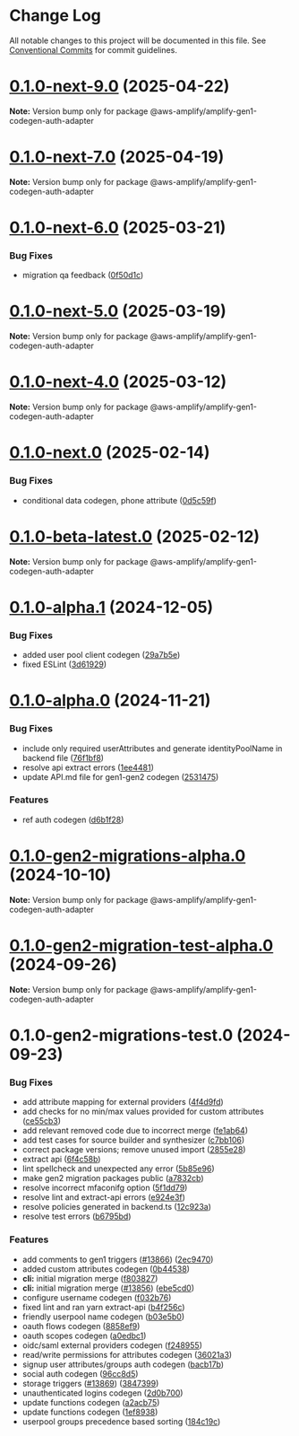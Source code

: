 # Change Log

All notable changes to this project will be documented in this file.
See [Conventional Commits](https://conventionalcommits.org) for commit guidelines.

# [0.1.0-next-9.0](https://github.com/aws-amplify/amplify-cli/compare/@aws-amplify/amplify-gen1-codegen-auth-adapter@0.1.0-next-7.0...@aws-amplify/amplify-gen1-codegen-auth-adapter@0.1.0-next-9.0) (2025-04-22)

**Note:** Version bump only for package @aws-amplify/amplify-gen1-codegen-auth-adapter





# [0.1.0-next-7.0](https://github.com/aws-amplify/amplify-cli/compare/@aws-amplify/amplify-gen1-codegen-auth-adapter@0.1.0-next-6.0...@aws-amplify/amplify-gen1-codegen-auth-adapter@0.1.0-next-7.0) (2025-04-19)

**Note:** Version bump only for package @aws-amplify/amplify-gen1-codegen-auth-adapter





# [0.1.0-next-6.0](https://github.com/aws-amplify/amplify-cli/compare/@aws-amplify/amplify-gen1-codegen-auth-adapter@0.1.0-next-5.0...@aws-amplify/amplify-gen1-codegen-auth-adapter@0.1.0-next-6.0) (2025-03-21)


### Bug Fixes

* migration qa feedback ([0f50d1c](https://github.com/aws-amplify/amplify-cli/commit/0f50d1c0ff2607c63cd3bcdd1589d38940a2b6d4))





# [0.1.0-next-5.0](https://github.com/aws-amplify/amplify-cli/compare/@aws-amplify/amplify-gen1-codegen-auth-adapter@0.1.0-next-4.0...@aws-amplify/amplify-gen1-codegen-auth-adapter@0.1.0-next-5.0) (2025-03-19)

**Note:** Version bump only for package @aws-amplify/amplify-gen1-codegen-auth-adapter





# [0.1.0-next-4.0](https://github.com/aws-amplify/amplify-cli/compare/@aws-amplify/amplify-gen1-codegen-auth-adapter@0.1.0-next.0...@aws-amplify/amplify-gen1-codegen-auth-adapter@0.1.0-next-4.0) (2025-03-12)

**Note:** Version bump only for package @aws-amplify/amplify-gen1-codegen-auth-adapter





# [0.1.0-next.0](https://github.com/aws-amplify/amplify-cli/compare/@aws-amplify/amplify-gen1-codegen-auth-adapter@0.1.0-beta-latest.0...@aws-amplify/amplify-gen1-codegen-auth-adapter@0.1.0-next.0) (2025-02-14)


### Bug Fixes

* conditional data codegen, phone attribute ([0d5c59f](https://github.com/aws-amplify/amplify-cli/commit/0d5c59fae2849277bced4e4f0c0529d916c0e165))





# [0.1.0-beta-latest.0](https://github.com/aws-amplify/amplify-cli/compare/@aws-amplify/amplify-gen1-codegen-auth-adapter@0.1.0-alpha.1...@aws-amplify/amplify-gen1-codegen-auth-adapter@0.1.0-beta-latest.0) (2025-02-12)

**Note:** Version bump only for package @aws-amplify/amplify-gen1-codegen-auth-adapter





# [0.1.0-alpha.1](https://github.com/aws-amplify/amplify-cli/compare/@aws-amplify/amplify-gen1-codegen-auth-adapter@0.1.0-alpha.0...@aws-amplify/amplify-gen1-codegen-auth-adapter@0.1.0-alpha.1) (2024-12-05)


### Bug Fixes

* added user pool client codegen ([29a7b5e](https://github.com/aws-amplify/amplify-cli/commit/29a7b5eed227b1fa3e5df670cd527477fe5df321))
* fixed ESLint ([3d61929](https://github.com/aws-amplify/amplify-cli/commit/3d61929695d38c6642bcd9f6fb01677a7c86be4a))





# [0.1.0-alpha.0](https://github.com/aws-amplify/amplify-cli/compare/@aws-amplify/amplify-gen1-codegen-auth-adapter@0.1.0-gen2-migrations-alpha.0...@aws-amplify/amplify-gen1-codegen-auth-adapter@0.1.0-alpha.0) (2024-11-21)


### Bug Fixes

* include only required userAttributes and generate identityPoolName in backend file ([76f1bf8](https://github.com/aws-amplify/amplify-cli/commit/76f1bf8bdbc9135bf0f9c983fd2f5448a169af42))
* resolve api extract errors ([1ee4481](https://github.com/aws-amplify/amplify-cli/commit/1ee4481b45ee1ce24b1f0c521459095888e0b59e))
* update API.md file for gen1-gen2 codegen ([2531475](https://github.com/aws-amplify/amplify-cli/commit/2531475bb5b65ab3d2a9cdf63b97f81a0916069b))


### Features

* ref auth codegen ([d6b1f28](https://github.com/aws-amplify/amplify-cli/commit/d6b1f288299c03d8809ccb3bcf8b74129c850e56))





# [0.1.0-gen2-migrations-alpha.0](https://github.com/aws-amplify/amplify-cli/compare/@aws-amplify/amplify-gen1-codegen-auth-adapter@0.1.0-gen2-migration-test-alpha.0...@aws-amplify/amplify-gen1-codegen-auth-adapter@0.1.0-gen2-migrations-alpha.0) (2024-10-10)

**Note:** Version bump only for package @aws-amplify/amplify-gen1-codegen-auth-adapter





# [0.1.0-gen2-migration-test-alpha.0](https://github.com/aws-amplify/amplify-cli/compare/@aws-amplify/amplify-gen1-codegen-auth-adapter@0.1.0-gen2-migrations-test.0...@aws-amplify/amplify-gen1-codegen-auth-adapter@0.1.0-gen2-migration-test-alpha.0) (2024-09-26)

**Note:** Version bump only for package @aws-amplify/amplify-gen1-codegen-auth-adapter





# 0.1.0-gen2-migrations-test.0 (2024-09-23)


### Bug Fixes

* add attribute mapping for external providers ([4f4d9fd](https://github.com/aws-amplify/amplify-cli/commit/4f4d9fd261eefbaca6bd3a563b03e59573869e91))
* add checks for no min/max values provided for custom attributes ([ce55cb3](https://github.com/aws-amplify/amplify-cli/commit/ce55cb37d99e4e0f4f7325fd9626fa950eb34a9e))
* add relevant removed code due to incorrect merge ([fe1ab64](https://github.com/aws-amplify/amplify-cli/commit/fe1ab6430a668fb55e280552cb358ae97503d002))
* add test cases for source builder and synthesizer ([c7bb106](https://github.com/aws-amplify/amplify-cli/commit/c7bb10681a1cbdd1e92eebcc81357399cf681362))
* correct package versions; remove unused import ([2855e28](https://github.com/aws-amplify/amplify-cli/commit/2855e28744bc0d319ff85d7a7a1a36d5fbdad253))
* extract api ([6f4c58b](https://github.com/aws-amplify/amplify-cli/commit/6f4c58b947fa3be4c2c7c200484fa46b6823bb30))
* lint spellcheck and unexpected any error ([5b85e96](https://github.com/aws-amplify/amplify-cli/commit/5b85e96ae87ab3278313010a8b0837b61cac37d7))
* make gen2 migration packages public ([a7832cb](https://github.com/aws-amplify/amplify-cli/commit/a7832cb622cabf3eec3f770393477256117ea47d))
* resolve incorrect mfaconifg option ([5f1dd79](https://github.com/aws-amplify/amplify-cli/commit/5f1dd79bbebab1616a5752524d2ecb0ec255fd1a))
* resolve lint and extract-api errors ([e924e3f](https://github.com/aws-amplify/amplify-cli/commit/e924e3f871e1c58767c2088c0fa8b9dc1cbfb7ec))
* resolve policies generated in backend.ts ([12c923a](https://github.com/aws-amplify/amplify-cli/commit/12c923a2f7f513641623befdfd3ebca97429919c))
* resolve test errors ([b6795bd](https://github.com/aws-amplify/amplify-cli/commit/b6795bd6b4918bdb3e0ad3e5ec5e9c9e642f5b56))


### Features

* add comments to gen1 triggers ([#13866](https://github.com/aws-amplify/amplify-cli/issues/13866)) ([2ec9470](https://github.com/aws-amplify/amplify-cli/commit/2ec947084a89bb000f2b34cc2662121e8cf04fb6))
* added custom attributes codegen ([0b44538](https://github.com/aws-amplify/amplify-cli/commit/0b445387e45faaa851df93d76cdcdddb6b55f8fe))
* **cli:** initial migration merge ([f803827](https://github.com/aws-amplify/amplify-cli/commit/f8038278b95d321aef4ff75b1bd5a604815fc821))
* **cli:** initial migration merge ([#13856](https://github.com/aws-amplify/amplify-cli/issues/13856)) ([ebe5cd0](https://github.com/aws-amplify/amplify-cli/commit/ebe5cd046cfb18c38ffdce17610ed3a133cc9d44))
* configure username codegen ([f032b76](https://github.com/aws-amplify/amplify-cli/commit/f032b762c870b8d50729ab044eeae87be880606e))
* fixed lint and ran yarn extract-api ([b4f256c](https://github.com/aws-amplify/amplify-cli/commit/b4f256c3b433a38974f7a8612505d1c7c21befeb))
* friendly userpool name codegen ([b03e5b0](https://github.com/aws-amplify/amplify-cli/commit/b03e5b03ab7fc0a70ff3981b1232c61edc0fc3a3))
* oauth flows codegen ([8858ef9](https://github.com/aws-amplify/amplify-cli/commit/8858ef92d2f005d6ebe5363e8bb8696a9a72e8ed))
* oauth scopes codegen ([a0edbc1](https://github.com/aws-amplify/amplify-cli/commit/a0edbc1af025ed6058ed9098da240a05f68384f2))
* oidc/saml external providers codegen ([f248955](https://github.com/aws-amplify/amplify-cli/commit/f2489550925e2f90a53a7d0f833d53571a546ae1))
* read/write permissions for attributes codegen ([36021a3](https://github.com/aws-amplify/amplify-cli/commit/36021a35ec554682c4aca0b32d5a82d85c04f749))
* signup user attributes/groups auth codegen ([bacb17b](https://github.com/aws-amplify/amplify-cli/commit/bacb17b29f3bd55ac9d28b55903d4091a5786b15))
* social auth codegen ([96cc8d5](https://github.com/aws-amplify/amplify-cli/commit/96cc8d580b39ba80745fd235bd00f2b724962adc))
* storage triggers ([#13869](https://github.com/aws-amplify/amplify-cli/issues/13869)) ([3847399](https://github.com/aws-amplify/amplify-cli/commit/38473994e563cd90452ecc50639ea056bb8dd039))
* unauthenticated logins codegen ([2d0b700](https://github.com/aws-amplify/amplify-cli/commit/2d0b700f099ceb36b70ab0745a562bcdd5f5ce4b))
* update functions codegen ([a2acb75](https://github.com/aws-amplify/amplify-cli/commit/a2acb756e09ea22c59a61f05cbfbb4beec7adfbd))
* update functions codegen ([1ef8938](https://github.com/aws-amplify/amplify-cli/commit/1ef89380028856e39cfcb2b55e8fd1bd7f6e41ed))
* userpool groups precedence based sorting ([184c19c](https://github.com/aws-amplify/amplify-cli/commit/184c19c54c22f263f9baa734fde2d60f6c9e8663))
